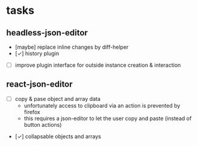 # tasks

## headless-json-editor

- [maybe] replace inline changes by diff-helper
- [✓] history plugin
- [ ] improve plugin interface for outside instance creation & interaction

## react-json-editor

- [ ] copy & pase object and array data 
    - unfortunately access to clipboard via an action is prevented by firefox
    - this requires a json-editor to let the user copy and paste (instead of button actions)
- [✓] collapsable objects and arrays
